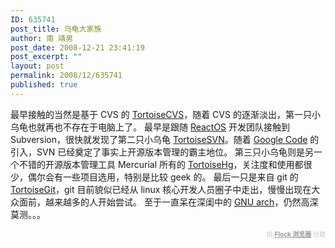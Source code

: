 ```yaml
---
ID: 635741
post_title: 乌龟大家族
author: 南 靖男
post_date: 2008-12-21 23:41:19
post_excerpt: ""
layout: post
permalink: 2008/12/635741
published: true
---
```

最早接触的当然是基于 CVS 的 <a href="http://www.tortoisecvs.org/">TortoiseCVS</a>，随着 CVS 的逐渐淡出，第一只小乌龟也就再也不存在于电脑上了。
最早是跟随 <a href="http://www.reactos.org/">ReactOS</a> 开发团队接触到 Subversion，很快就发现了第二只小乌龟 <a href="http://tortoisesvn.net/">TortoiseSVN</a>。随着 <a href="http://code.google.com/">Google Code</a> 的引入，SVN 已经奠定了事实上开源版本管理的霸主地位。
第三只小乌龟则是另一个不错的开源版本管理工具 Mercurial 所有的 <a href="http://tortoisehg.sourceforge.net/">TortoiseHg</a>，关注度和使用都很少，偶尔会有一些项目选用，特别是比较 geek 的。
最后一只是来自 git 的 <a href="http://code.google.com/p/tortoisegit/">TortoiseGit</a>，git 目前貌似已经从 linux 核心开发人员圈子中走出，慢慢出现在大众面前，越来越多的人开始尝试。
至于一直呆在深闺中的 <a href="http://www.gnuarch.org/">GNU arch</a>，仍然高深莫测。。。
   <div class="flockcredit" style="text-align: right; color: #CCC; font-size: x-small;">用 <a href="http://www.flock.com/blogged-with-flock" style="color: #999; font-weight: bold;" target="_new" title="Flock Browser">Flock 浏览器</a> 创建</div>